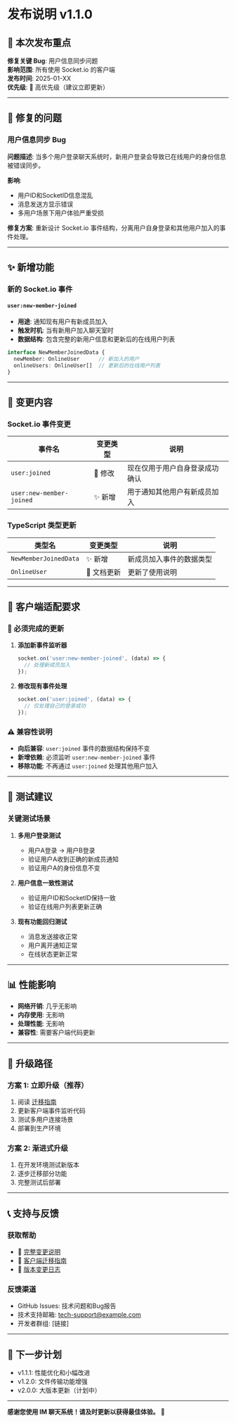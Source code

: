 # 发布说明 v1.1.0

## 🎯 本次发布重点

**修复关键 Bug**: 用户信息同步问题  
**影响范围**: 所有使用 Socket.io 的客户端  
**发布时间**: 2025-01-XX  
**优先级**: 🔴 高优先级（建议立即更新）

---

## 🐛 修复的问题

### 用户信息同步 Bug
**问题描述**: 当多个用户登录聊天系统时，新用户登录会导致已在线用户的身份信息被错误同步。

**影响**:
- 用户ID和SocketID信息混乱
- 消息发送方显示错误
- 多用户场景下用户体验严重受损

**修复方案**: 重新设计 Socket.io 事件结构，分离用户自身登录和其他用户加入的事件处理。

---

## ✨ 新增功能

### 新的 Socket.io 事件

#### `user:new-member-joined`
- **用途**: 通知现有用户有新成员加入
- **触发时机**: 当有新用户加入聊天室时
- **数据结构**: 包含完整的新用户信息和更新后的在线用户列表

```typescript
interface NewMemberJoinedData {
  newMember: OnlineUser      // 新加入的用户
  onlineUsers: OnlineUser[]  // 更新后的在线用户列表
}
```

---

## 🔄 变更内容

### Socket.io 事件变更

| 事件名 | 变更类型 | 说明 |
|--------|----------|------|
| `user:joined` | 🔧 修改 | 现在仅用于用户自身登录成功确认 |
| `user:new-member-joined` | ✨ 新增 | 用于通知其他用户有新成员加入 |

### TypeScript 类型更新

| 类型名 | 变更类型 | 说明 |
|--------|----------|------|
| `NewMemberJoinedData` | ✨ 新增 | 新成员加入事件的数据类型 |
| `OnlineUser` | 📝 文档更新 | 更新了使用说明 |

---

## 📱 客户端适配要求

### 🚨 必须完成的更新

1. **添加新事件监听器**
   ```javascript
   socket.on('user:new-member-joined', (data) => {
     // 处理新成员加入
   });
   ```

2. **修改现有事件处理**
   ```javascript
   socket.on('user:joined', (data) => {
     // 仅处理自己的登录成功
   });
   ```

### ⚠️ 兼容性说明

- **向后兼容**: `user:joined` 事件的数据结构保持不变
- **新增依赖**: 必须监听 `user:new-member-joined` 事件
- **移除功能**: 不再通过 `user:joined` 处理其他用户加入

---

## 🧪 测试建议

### 关键测试场景

1. **多用户登录测试**
   - 用户A登录 → 用户B登录
   - 验证用户A收到正确的新成员通知
   - 验证用户A的身份信息不变

2. **用户信息一致性测试**
   - 验证用户ID和SocketID保持一致
   - 验证在线用户列表更新正确

3. **现有功能回归测试**
   - 消息发送接收正常
   - 用户离开通知正常
   - 在线状态更新正常

---

## 📊 性能影响

- **网络开销**: 几乎无影响
- **内存使用**: 无影响  
- **处理性能**: 无影响
- **兼容性**: 需要客户端代码更新

---

## 🚀 升级路径

### 方案 1: 立即升级（推荐）
1. 阅读 [迁移指南](./MIGRATION-GUIDE.md)
2. 更新客户端事件监听代码
3. 测试多用户连接场景
4. 部署到生产环境

### 方案 2: 渐进式升级
1. 在开发环境测试新版本
2. 逐步迁移部分功能
3. 完整测试后部署

---

## 📞 支持与反馈

### 获取帮助
- 📖 [完整变更说明](./API-CHANGES.md)
- 🔧 [客户端迁移指南](./MIGRATION-GUIDE.md)
- 📝 [版本变更日志](./CHANGELOG.md)

### 反馈渠道
- GitHub Issues: 技术问题和Bug报告
- 技术支持邮箱: tech-support@example.com
- 开发者群组: [链接]

---

## 🎯 下一步计划

- v1.1.1: 性能优化和小幅改进
- v1.2.0: 文件传输功能增强
- v2.0.0: 大版本更新（计划中）

---

**感谢您使用 IM 聊天系统！请及时更新以获得最佳体验。** 🚀